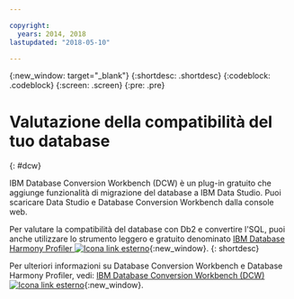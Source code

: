 ```yaml
---

copyright:
  years: 2014, 2018
lastupdated: "2018-05-10"

---
```


<!-- Attribute definitions --> 
{:new_window: target="_blank"}
{:shortdesc: .shortdesc}
{:codeblock: .codeblock}
{:screen: .screen}
{:pre: .pre}

# Valutazione della compatibilità del tuo database
{: #dcw}

IBM Database Conversion Workbench (DCW) è un plug-in gratuito che aggiunge funzionalità di migrazione del database a IBM Data Studio. Puoi scaricare Data Studio e Database Conversion Workbench dalla console web.

Per valutare la compatibilità del database con Db2 e convertire l'SQL, puoi anche utilizzare lo strumento leggero e gratuito denominato [IBM Database Harmony Profiler ![Icona link esterno](../../icons/launch-glyph.svg "Icona link esterno")](https://www.ibm.com/developerworks/community/blogs/05901c97-75b2-47a1-9c32-25f748855913/entry/Introducing_DCW_Lite?lang=en){:new_window}.
{: shortdesc}

Per ulteriori informazioni su Database Conversion Workbench e Database Harmony Profiler, vedi: [IBM Database Conversion Workbench (DCW) ![Icona link esterno](../../icons/launch-glyph.svg "Icona link esterno")](https://www.ibm.com/support/knowledgecenter/en/SS6NHC/com.ibm.swg.im.dashdb.apdv.porting.doc/doc/c_compat_dcw.html){:new_window}.
